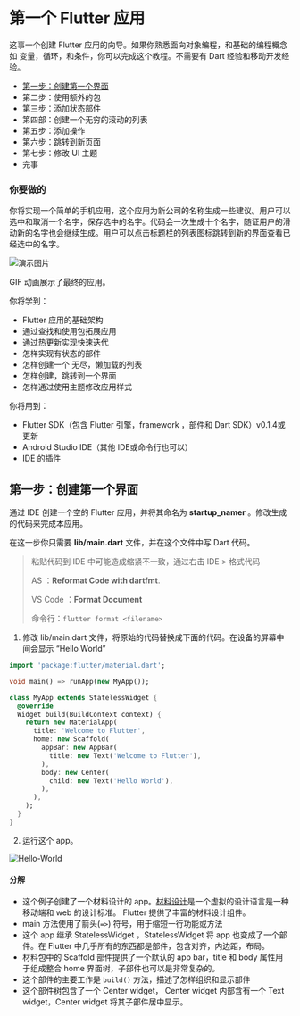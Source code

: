 第一个 Flutter 应用
=========

这事一个创建 Flutter 应用的向导。如果你熟悉面向对象编程，和基础的编程概念如 变量，循环，和条件，你可以完成这个教程。不需要有 Dart 经验和移动开发经验。

* [第一步：创建第一个界面](#第一步：创建第一个界面)
* 第二步：使用额外的包
* 第三步：添加状态部件
* 第四部：创建一个无穷的滚动的列表
* 第五步：添加操作
* 第六步：跳转到新页面
* 第七步：修改 UI 主题
* 完事

### 你要做的

你将实现一个简单的手机应用，这个应用为新公司的名称生成一些建议。用户可以选中和取消一个名字，保存选中的名字。代码会一次生成十个名字，随证用户的滑动新的名字也会继续生成。用户可以点击标题栏的列表图标跳转到新的界面查看已经选中的名字。

![演示图片](https://flutter.io/get-started/codelab/images/startup-namer-app.gif)

GIF 动画展示了最终的应用。

你将学到：

* Flutter 应用的基础架构
* 通过查找和使用包拓展应用
* 通过热更新实现快速迭代
* 怎样实现有状态的部件
* 怎样创建一个 无尽，懒加载的列表
* 怎样创建，跳转到一个界面
* 怎样通过使用主题修改应用样式

你将用到：

* Flutter SDK（包含 Flutter 引擎，framework ，部件和 Dart SDK）v0.1.4或更新
* Android Studio IDE（其他 IDE或命令行也可以）
* IDE 的插件

## 第一步：创建第一个界面

通过 IDE 创建一个空的 Flutter 应用，并将其命名为 **startup_namer** 。修改生成的代码来完成本应用。

在这一步你只需要 **lib/main.dart** 文件，并在这个文件中写 Dart 代码。

> 粘贴代码到 IDE 中可能造成缩紧不一致，通过右击 IDE > 格式代码
>
> AS ：**Reformat Code with dartfmt**. 
>
> VS Code ：**Format Document**
>
> 命令行：``flutter format <filename>``

1. 修改 lib/main.dart 文件，将原始的代码替换成下面的代码。在设备的屏幕中间会显示 “Hello World”

```dart
import 'package:flutter/material.dart';

void main() => runApp(new MyApp());

class MyApp extends StatelessWidget {
  @override
  Widget build(BuildContext context) {
    return new MaterialApp(
      title: 'Welcome to Flutter',
      home: new Scaffold(
        appBar: new AppBar(
          title: new Text('Welcome to Flutter'),
        ),
        body: new Center(
          child: new Text('Hello World'),
        ),
      ),
    );
  }
}
```

2. 运行这个 app。

![Hello-World](https://flutter.io/get-started/codelab/images/hello-world-screenshot.png)

#### 分解

* 这个例子创建了一个材料设计的 app。[材料设计](https://material.io/guidelines/)是一个虚拟的设计语言是一种移动端和 web 的设计标准。 Flutter 提供了丰富的材料设计组件。
* main 方法使用了箭头(`=>`) 符号，用于缩短一行功能或方法
* 这个 app 继承 StatelessWidget ，StatelessWidget 将 app 也变成了一个部件。在 Flutter 中几乎所有的东西都是部件，包含对齐，内边距，布局。
* 材料包中的 Scaffold 部件提供了一个默认的 app bar，title 和 body 属性用于组成整合 home 界面树，子部件也可以是非常复杂的。
* 这个部件的主要工作是 ``build()`` 方法，描述了怎样组织和显示部件
* 这个部件树包含了一个 Center widget， Center widget 内部含有一个 Text widget，Center widget 将其子部件居中显示。



